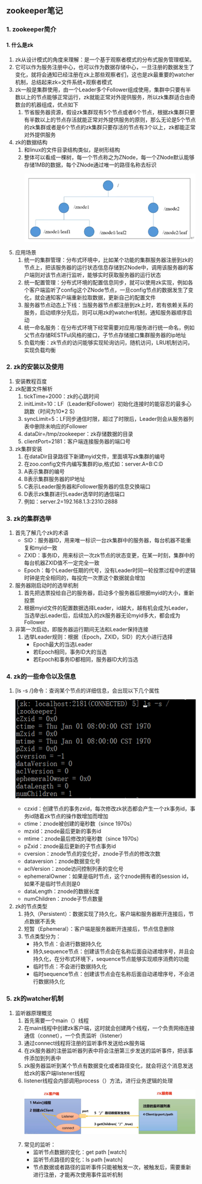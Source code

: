 ## zookeeper笔记

### 1. zookeeper简介

#### 1. 什么是zk

1. zk从设计模式的角度来理解：是一个基于观察者模式的分布式服务管理框架。
2. 它可以作为服务注册中心，也可以作为数据存储中心，一旦注册的数据发生了变化，就将会通知已经注册在zk上那些观察者们，这也是zk最重要的watcher机制，总结起来zk=文件系统+观察者模式
3. zk一般是集群使用，由一个Leader多个Follower组成使用，集群中只要有半数以上的节点能够正常运行，zk就能正常对外提供服务，所以zk集群适合由奇数台的机器组成，优点如下
    1. 节省服务器资源，假设zk集群现有5个节点或者6个节点，根据zk集群只要有半数以上的节点存活就能正常对外提供服务的原则，那么无论是5个节点的zk集群或者是6个节点的zk集群只要存活的节点有3个以上，zk都能正常对外提供服务
4. zk的数据结构
    1. 和linux的文件目录结构类似，是树形结构
    2. 整体可以看成一棵树，每一个节点称之为ZNode，每一个ZNode默认能够存储1MB的数据，每个ZNode通过唯一的路径名称去标识<p>
       ![img.png](img.png)<p>
5. 应用场景
    1. 统一的集群管理：分布式环境中，比如某个功能的集群服务器注册到zk的节点上，把该服务器的运行状态信息存储到ZNode中，调用该服务器的客户端则对该节点进行监听，能够实时获取服务器的运行状态
    2. 统一配置管理：分布式环境的配置信息同步，就可以使用zk实现，例如各个客户端监听了config这个ZNode节点，一旦config节点的数据发生了变化，就会通知客户端重新拉取数据，更新自己的配置文件
    3. 服务器节点动态上下线：当服务器节点都注册到zk上时，若有依赖关系的服务，启动顺序分先后，则可以用zk的watcher机制，通知服务器顺序启动
    4. 统一命名服务：在分布式环境下经常需要对应用/服务进行统一命名，例如父节点存储RESTFul风格的接口，子节点存储接口集群服务器的ip地址
    5. 负载均衡：zk节点的访问能够实现轮询访问，随机访问，LRU机制访问，实现负载均衡

### 2. zk的安装以及使用

1. 安装教程百度
2. zk配置文件解析
    1. tickTime=2000：zk的心跳时间
    2. initLimit=10：LF（Leader和Follower）初始化连接时的能容忍的最多心跳数（时间为10*2 S）
    3. syncLimit=5：LF同步通信时限，超过了时限后，Leader则会从服务器列表中删除未响应的Follower
    4. dataDir=/tmp/zookeeper：zk存储数据的目录
    5. clientPort=2181：客户端连接服务器的端口号
3. zk集群安装
    1. 在dataDir目录路径下新建myid文件，里面填写zk集群的编号
    2. 在zoo.config文件内编写集群的ip,格式如：server.A=B:C:D
    3. A表示集群的编号
    4. B表示集群服务器的IP地址
    5. C表示Leader服务器和Follower服务器的信息交换端口
    6. D表示zk集群进行Leader选举时的通信端口
    7. 例如：server.2=192.168.1.3:2310:2888

### 3. zk的集群选举

1. 首先了解几个zk的术语
    * SID：服务器ID，用来唯一标识一台zk集群中的服务器，每台机器不能重复和myid一致
    * ZXID：事务ID，用来标识一次zk节点的状态变更，在某一时刻，集群中的每台机器ZXID值不一定完全一致
    * Epoch：每个Leader任期的代号，没有Leader时同一轮投票过程中的逻辑时钟是完全相同的，每投完一次票这个数据就会增加
2. 服务器刚启动时的选举机制
    1. 首先把选票投给自己的服务器，启动多个服务器后根据myid的大小，重新投票
    2. 根据myid文件的配置数据选择Leader，id越大，越有机会成为Leader，当选举出Leader后，后续加入的zk服务器无论myid多大，都会成为Follower
3. 非第一次启动，即服务器运行期间无法和Leader保持连接
    1. 选举Leader规则：根据（Epoch，ZXID，SID）的大小进行选择
        * Epoch最大的当选Leader
        * 若Epoch相同，事务ID大的当选
        * 若Epoch和事务ID都相同，服务器ID大的当选

### 4. zk的一些命令以及信息

1. [ls -s /]命令：查询某个节点的详细信息，会出现以下几个属性<p>
   ![img_1.png](img_1.png)<p>
    * czxid：创建节点的事务zxid，每次修改zk状态都会产生一个zk事务id，事务id随着zk节点的操作数增加而增加
    * ctime：znode被创建的毫秒数（since 1970s）
    * mzxid：znode最后更新的事务id
    * mtime：znode最后修改的毫秒数（since 1970s）
    * pZxid：znode最后更新的子节点事务id
    * cversion：znode节点的变化好，znode子节点的修改次数
    * dataversion：znode数据变化号
    * aclVersion：znode访问控制列表的变化号
    * ephemeralOwner：如果是临时节点，这个znode拥有者的session id，如果不是临时节点则是0
    * dataLength：znode的数据长度
    * numChildren：znode子节点数量
2. zk的节点类型
    1. 持久（Persistent）：数据实现了持久化，客户端和服务器断开连接后，节点数据不丢失
    2. 短暂（Ephemeral）：客户端是服务器断开连接后，节点信息删除
    3. 节点类型分为：
        * 持久节点：会进行数据持久化
        * 持久sequence节点：创建该节点会在名称后面自动递增序号，并且会持久化，在分布式环境下，sequence节点能够实现顺序消费的功能
        * 临时节点：不会进行数据持久化
        * 临时sequence节点：创建该节点会在名称后面自动递增序号，不会进行数据持久化

### 5. zk的watcher机制

1. 监听器原理概览
    1. 首先需要一个main（）线程
    2. 在main线程中创建zk客户端，这时就会创建两个线程，一个负责网络连接通信（connet），一个负责监听（listener）
    3. 通过connect线程将注册的监听事件发送给zk服务端
    4. 在zk服务器的注册监听器列表中将会注册第三步发送的监听事件，把该事件添加到列表中
    5. zk服务器监听到某个节点有数据变化或者路径变化，就会将这个消息发送给zk的客户端listener线程
    6. listener线程会内部调用process（）方法，进行业务逻辑的处理<p>
       ![img_2.png](img_2.png)<p>
    7. 常见的监听：
        * 监听节点数据的变化：get path [watch]
        * 监听节点路径的变化：ls path [watch]
        * 节点数据或者路径的监听事件只能被触发一次，被触发后，需要重新进行注册，才能再次使用事件监听机制